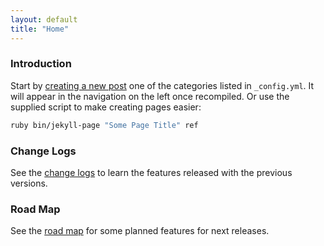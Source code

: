 ```yaml
---
layout: default
title: "Home"
---
```


### Introduction

Start by [creating a new post](http://jekyllrb.com/docs/posts/) one of the categories listed in `_config.yml`. It will appear in the navigation on the left once recompiled. Or use the supplied script to make creating pages easier:

```bash
ruby bin/jekyll-page "Some Page Title" ref
```

### Change Logs

See the [change logs](cl/Change-Logs) to learn the features released with the previous versions.

### Road Map

See the [road map](rm/Road-Map.md) for some planned features for next releases.
